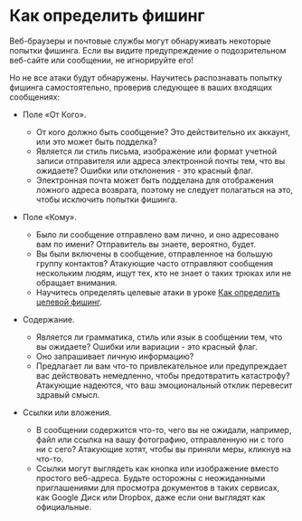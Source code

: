 [Title]: # (Как определить фишинг)
[Order]: # (2)

**Как определить фишинг**
==============================

Веб-браузеры и почтовые службы могут обнаруживать некоторые попытки фишинга. Если вы видите предупреждение о подозрительном веб-сайте или сообщении, не игнорируйте его! 

Но не все атаки будут обнаружены. Научитесь распознавать попытку фишинга самостоятельно, проверив следующее в ваших входящих сообщениях:

* Поле «От Кого». 

   * От кого должно быть сообщение? Это действительно их аккаунт, или это может быть подделка? 
   * Является ли стиль письма, изображение или формат учетной записи отправителя или адреса электронной почты тем, что вы ожидаете? Ошибки или отклонения - это красный флаг. 
   * Электронная почта может быть подделана для отображения ложного адреса возврата, поэтому не следует полагаться на это, чтобы исключить попытки фишинга. 

* Поле «Кому».
   * Было ли сообщение отправлено вам лично, и оно адресовано вам по имени? Отправитель вы знаете, вероятно, будет. 
   * Вы были включены в сообщение, отправленное на большую группу контактов? Атакующие часто отправляют сообщения нескольким людям, ищут тех, кто не знает о таких трюках или не обращает внимания. 
   * Научитесь определять целевые атаки в уроке [Как определить целевой фишинг](umbrella//lesson/phishing/how-to-spot-spear-phishing). 
 
* Содержание. 
   * Является ли грамматика, стиль или язык в сообщении тем, что вы ожидаете? Ошибки или вариации - это красный флаг.
   * Оно запрашивает личную информацию? 
   * Предлагает ли вам что-то привлекательное или предупреждает вас действовать немедленно, чтобы предотвратить катастрофу? Атакующие надеются, что ваш эмоциональный отклик перевесит здравый смысл.
* Ссылки или вложения. 
   * В сообщении содержится что-то, чего вы не ожидали, например, файл или ссылка на вашу фотографию, отправленную ни с того ни с сего? Атакующие хотят, чтобы вы приняли меры, кликнув на что-то. 
   * Ссылки могут выглядеть как кнопка или изображение вместо простого веб-адреса. Будьте осторожны с неожиданными приглашениями для просмотра документов в таких сервисах, как Google Диск или Dropbox, даже если они выглядят как официальные.
